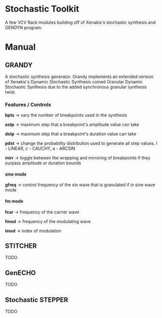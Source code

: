 
# Stochastic Toolkit
A few VCV Rack modules building off of Xenakis's stochastic synthesis and GENDYN program.

# Manual

## GRANDY
A stochastic synthesis generator. Grandy implements an extended version of Xenakis's Dynamic Stochastic Synthesis coined Granular Dynamic Stochastic Synthesis due to the added synchronous granular synthesis twist.

### Features / Controls
**bpts** -> vary the number of breakpoints used in the synthesis

**astp** -> maximum step that a breakpoint's amplitude value can take

**dstp** -> maximum step that a breakpoint's duration value can take

**pdst** -> change the probability distribution used to generate all step values. l - LINEAR, c - CAUCHY, a - ARCSIN

**mirr** -> toggle between the wrapping and mirroring of breakpoints if they surpass amplitude or duration bounds

#### sine mode
**gfreq** -> control frequency of the sin wave that is granulated if in sine wave mode

#### fm mode
**fcar** -> frequency of the carrier wave

**fmod** -> frequency of the modulating wave

**imod** -> index of modulation

## STITCHER
TODO

## GenECHO
TODO

## Stochastic STEPPER
TODO
